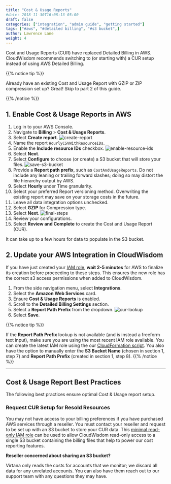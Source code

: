 ```yaml
---
title: "Cost & Usage Reports"
#date: 2018-11-30T16:08:13-05:00
draft: false
categories: ["integration", "admin guide", "getting started"]
tags: ["#aws", "#detailed billing", "#s3 bucket",]
author: Lawrence Lane
weight: 4
---
```


Cost and Usage Reports (CUR) have replaced Detailed Billing in AWS. CloudWisdom recommends switching to (or starting with) a CUR setup instead of using AWS Detailed Billing.

{{% notice tip %}}

Already have an existing Cost and Usage Report with GZIP or ZIP compression set up? Great! Skip to part 2 of this guide.

{{% /notice %}}

## 1. Enable Cost & Usage Reports in AWS

1. Log in to your AWS Console.
2. Navigate to **Billing** > **Cost & Usage Reports**.
3. Select **Create report**.
![create-report](/images/aws-cur/create-report.png)
4. Name the report `HourlyCSVWithResourceIDs`.
5. Enable the **Include resource IDs** checkbox.
![enable-resource-ids](/images/aws-cur/enable-resource-ids.png)
6. Select **Next**.
7. Select **Configure** to choose (or create) a S3 bucket that will store your files.
![save-s3-bucket](/images/aws-cur/save-s3-bucket.png)
8. Provide a **Report path prefix**, such as `CostAndUsageReports`. Do not include any leaning or trailing forward slashes; doing so may distort the file hierarchy output by AWS.
9. Select **Hourly** under Time granularity.
10. Select your preferred Report versioning method. Overwriting the existing report may save on your storage costs in the future.
11. Leave all data integration options unchecked.
12. Select **GZIP** for Compression type.
13. Select **Next**.
![final-steps](/images/aws-cur/final-steps.png)
14. Review your configurations.
16. Select **Review and Complete** to create the Cost and Usage Report (CUR).

It can take up to a few hours for data to populate in the S3 bucket.

## 2. Update your AWS Integration in CloudWisdom

If you have just created your [IAM role][1], **wait 2-5 minutes** for AWS to finalize its creation before proceeding to these steps. This ensures the new role has the correct s3 access permissions when added to CloudWisdom.

1. From the side navigation menu, select **Integrations**.
2. Select the **Amazon Web Services** card.
3. Ensure **Cost & Usage Reports** is enabled.
4. Scroll to the **Detailed Billing Settings** section.
5. Select a **Report Path Prefix** from the dropdown.
![cur-lookup](/images/aws-cur/cur-lookup.png)
5. Select **Save**.  

{{% notice tip %}}

If the **Report Path Prefix** lookup is not available (and is instead a freeform text input), make sure you are using the most recent IAM role available. You can create the latest IAM role using the our [CloudFormation script](/integrations/aws-integration/aws-cloudformation-installation/).
You also have the option to manually enter the **S3 Bucket Name** (chosen in section 1, step 7) and **Report Path Prefix** (created in section 1, step 8).
{{% /notice %}}

---

## Cost & Usage Report Best Practices

The following best practices ensure optimal Cost & Usage report setup.

### Request CUR Setup for Resold Resources

You may not have access to your billing preferences if you have purchased AWS services through a reseller. You must contact your reseller and request to be set up with an S3 bucket to store your CUR data. This [minimal read-only IAM role](/integrations/aws-integration/aws-iam-installation/#5-define-role-permissions) can be used to allow CloudWisdom read-only access to a single S3 bucket containing the billing files that help to power our cost reporting features.

**Reseller concerned about sharing an S3 bucket?**

Virtana only reads the costs for accounts that we monitor; we discard all data for any unrelated accounts. You can also have them reach out to our support team with any questions they may have.


[1]: /integrations/aws-integration/aws-cloudformation-installation/
